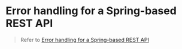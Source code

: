 # Error handling for a Spring-based REST API

> Refer to [Error handling for a Spring-based REST API](https://mflash.dev/blog/2020/07/26/error-handling-for-a-spring-based-rest-api/)
